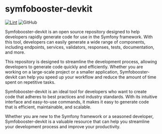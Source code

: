 # symfobooster-devkit

[![Lint](https://github.com/symfobooster/devkit/actions/workflows/tests.yml/badge.svg)](https://github.com/symfobooster/devkit/actions/workflows/tests.yml)
![GitHub](https://img.shields.io/github/license/symfobooster/devkit)

Symfobooster-devkit is an open source repository designed to help developers rapidly generate code for use in the Symfony framework. With this tool, developers can easily generate a wide range of components, including endpoints, services, validators, responses, tests, documentation, and more.

This repository is designed to streamline the development process, allowing developers to generate code quickly and efficiently. Whether you are working on a large-scale project or a smaller application, Symfobooster-devkit can help you speed up your workflow and reduce the amount of time spent on repetitive tasks.

Symfobooster-devkit is an ideal tool for developers who want to create code that adheres to best practices and industry standards. With its intuitive interface and easy-to-use commands, it makes it easy to generate code that is efficient, maintainable, and scalable.

Whether you are new to the Symfony framework or a seasoned developer, Symfobooster-devkit is a valuable resource that can help you streamline your development process and improve your productivity.
